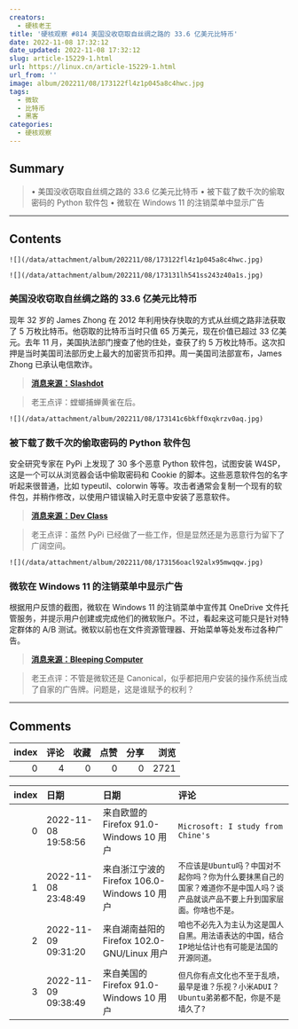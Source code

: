 ```yaml
---
creators:
  - 硬核老王
title: '硬核观察 #814 美国没收窃取自丝绸之路的 33.6 亿美元比特币'
date: 2022-11-08 17:32:12
date_updated: 2022-11-08 17:32:12
slug: article-15229-1.html
url: https://linux.cn/article-15229-1.html
url_from: ''
image: album/202211/08/173122fl4z1p045a8c4hwc.jpg
tags:
  - 微软
  - 比特币
  - 黑客
categories:
  - 硬核观察
---
```


## Summary

> • 美国没收窃取自丝绸之路的 33.6 亿美元比特币 • 被下载了数千次的偷取密码的 Python 软件包 • 微软在 Windows 11 的注销菜单中显示广告

***

<!-- more -->

## Contents

`![](/data/attachment/album/202211/08/173122fl4z1p045a8c4hwc.jpg)`

`![](/data/attachment/album/202211/08/173131lh541ss243z40a1s.jpg)`

### 美国没收窃取自丝绸之路的 33.6 亿美元比特币

现年 32 岁的 James Zhong 在 2012 年利用快存快取的方式从丝绸之路非法获取了 5 万枚比特币。他窃取的比特币当时只值 65 万美元，现在价值已超过 33 亿美元。去年 11 月，美国执法部门搜查了他的住处，查获了约 5 万枚比特币。这次扣押是当时美国司法部历史上最大的加密货币扣押。周一美国司法部宣布，James Zhong 已承认电信欺诈。

> 
> **[消息来源：Slashdot](https://yro.slashdot.org/story/22/11/07/1447244/us-attorney-announces-336-billion-crypto-seizure-and-conviction-in-connection-with-silk-road-dark-web-fraud)**
> 
> 
> 

> 
> 老王点评：螳螂捕蝉黄雀在后。
> 
> 
> 

`![](/data/attachment/album/202211/08/173141c6bkff0xqkrzv0aq.jpg)`

### 被下载了数千次的偷取密码的 Python 软件包

安全研究专家在 PyPi 上发现了 30 多个恶意 Python 软件包，试图安装 W4SP，这是一个可以从浏览器会话中偷取密码和 Cookie 的脚本。这些恶意软件包的名字听起来很普通，比如 typeutil、colorwin 等等。攻击者通常会复制一个现有的软件包，并稍作修改，以使用户错误输入时无意中安装了恶意软件。

> 
> **[消息来源：Dev Class](https://devclass.com/2022/11/03/phylum-report-password-stealing-pypi-packages-discovered-downloaded-over-5700-times/)**
> 
> 
> 

> 
> 老王点评：虽然 PyPi 已经做了一些工作，但是显然还是为恶意行为留下了广阔空间。
> 
> 
> 

`![](/data/attachment/album/202211/08/173156oacl92alx95mwqqw.jpg)`

### 微软在 Windows 11 的注销菜单中显示广告

根据用户反馈的截图，微软在 Windows 11 的注销菜单中宣传其 OneDrive 文件托管服务，并提示用户创建或完成他们的微软账户。不过，看起来这可能只是针对特定群体的 A/B 测试。微软以前也在文件资源管理器、开始菜单等处发布过各种广告。

> 
> **[消息来源：Bleeping Computer](https://www.bleepingcomputer.com/news/microsoft/microsoft-is-showing-ads-in-the-windows-11-sign-out-menu/)**
> 
> 
> 

> 
> 老王点评：不管是微软还是 Canonical，似乎都把用户安装的操作系统当成了自家的广告牌。问题是，这是谁赋予的权利？
> 
> 
>

***

## Comments


|   index |   评论 |   收藏 |   点赞 |   分享 |   浏览 |
|--------:|-------:|-------:|-------:|-------:|-------:|
|       0 |      4 |      0 |      0 |      0 |   2721 |

|   index | 日期                | 日期                                         | 评论                                                                                                                             |
|--------:|:--------------------|:---------------------------------------------|:---------------------------------------------------------------------------------------------------------------------------------|
|       0 | 2022-11-08 19:58:56 | 来自欧盟的 Firefox 91.0-Windows 10 用户      | `Microsoft: I study from Chine's`                                                                                                |
|       1 | 2022-11-08 23:48:49 | 来自浙江宁波的 Firefox 106.0-Windows 10 用户 | `不应该是Ubuntu吗？中国对不起你吗？你为什么要抹黑自己的国家？难道你不是中国人吗？谈产品就谈产品不要上升到国家层面。你啥也不是。` |
|       2 | 2022-11-09 09:31:20 | 来自湖南益阳的 Firefox 102.0-GNU/Linux 用户  | `咱也不必先入为主认为这是国人自黑。用法语表达的中国，结合IP地址估计也有可能是法国的开源同道。`                                   |
|       3 | 2022-11-09 09:38:49 | 来自美国的 Firefox 91.0-Windows 10 用户      | `但凡你有点文化也不至于乱喷，最早是谁？乐视？小米ADUI？Ubuntu弟弟都不配，你是不是墙久了?`                                        |
